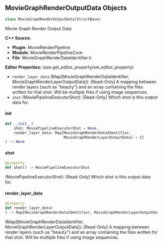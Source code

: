 ## MovieGraphRenderOutputData Objects

```python
class MovieGraphRenderOutputData(StructBase)
```

Movie Graph Render Output Data

**C++ Source:**

- **Plugin**: MovieRenderPipeline
- **Module**: MovieRenderPipelineCore
- **File**: MovieGraphRenderDataIdentifier.h

**Editor Properties:** (see get_editor_property/set_editor_property)

- ``render_layer_data`` (Map[MovieGraphRenderDataIdentifier, MovieGraphRenderLayerOutputData]):  [Read-Only] A mapping between render layers (such as "beauty") and an array containing the files written for that shot.
  Will be multiple files if using image sequences.
- ``shot`` (MoviePipelineExecutorShot):  [Read-Only] Which shot is this output data for.

<a id="unreal.MovieGraphRenderOutputData.__init__"></a>

#### __init__

```python
def __init__(
    shot: MoviePipelineExecutorShot = None,
    render_layer_data: Map[MovieGraphRenderDataIdentifier,
                           MovieGraphRenderLayerOutputData] = {}
) -> None
```

<a id="unreal.MovieGraphRenderOutputData.shot"></a>

#### shot

```python
@property
def shot() -> MoviePipelineExecutorShot
```

(MoviePipelineExecutorShot):  [Read-Only] Which shot is this output data for.

<a id="unreal.MovieGraphRenderOutputData.render_layer_data"></a>

#### render_layer_data

```python
@property
def render_layer_data(
) -> Map[MovieGraphRenderDataIdentifier, MovieGraphRenderLayerOutputData]
```

(Map[MovieGraphRenderDataIdentifier, MovieGraphRenderLayerOutputData]):  [Read-Only] A mapping between render layers (such as "beauty") and an array containing the files written for that shot.
Will be multiple files if using image sequences.

<a id="unreal.MovieGraphRenderDataIdentifier"></a>